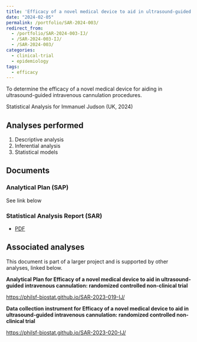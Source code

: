 ```yaml
---
title: 'Efficacy of a novel medical device to aid in ultrasound-guided intravenous cannulation: randomized controlled non-clinical trial'
date: "2024-02-05"
permalink: /portfolio/SAR-2024-003/
redirect_from:
  - /portfolio/SAR-2024-003-IJ/
  - /SAR-2024-003-IJ/
  - /SAR-2024-003/
categories:
  - clinical-trial
  - epidemiology
tags:
  - efficacy
---
```


To determine the efficacy of a novel medical device for aiding in ultrasound-guided intravenous cannulation procedures.

Statistical Analysis for Immanuel Judson (UK, 2024)
<!-- Technical Report for Immanuel Judson (UK, 2024) -->

## Analyses performed

1. Descriptive analysis
1. Inferential analysis
1. Statistical models

## Documents

<!-- The client has requested that this analysis be kept confidential until a future date, determined by the client. -->
<!-- All documents from this consultation are therefore not published online and only the title and year of the analysis will be included in the consultant's Portfolio. -->
<!-- After the agreed date is reached, the documents will be released. -->

<!-- The client has requested that this analysis be kept confidential. -->
<!-- All documents from this consultation are therefore not published online and only the title and year of the analysis will be included in the consultant's Portfolio. -->

### Analytical Plan (SAP)

See link below
<!-- - [PDF][sap] -->

### Statistical Analysis Report (SAR)

- [PDF][sar]

## Associated analyses

This document is part of a larger project and is supported by other analyses, linked below.

**Analytical Plan for Efficacy of a novel medical device to aid in ultrasound-guided intravenous cannulation: randomized controlled non-clinical trial**

<https://philsf-biostat.github.io/SAR-2023-019-IJ/>

**Data collection instrument for Efficacy of a novel medical device to aid in ultrasound-guided intravenous cannulation: randomized controlled non-clinical trial**

<https://philsf-biostat.github.io/SAR-2023-020-IJ/>

<!-- --- -->

[sap]: /files/SAP-2023-019-IJ-v02.pdf
[sar]: /files/SAR-2024-003-IJ-v01.pdf
